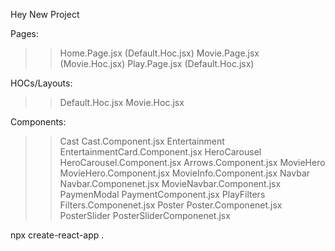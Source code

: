 Hey New Project

Pages:

> > Home.Page.jsx (Default.Hoc.jsx)
> > Movie.Page.jsx (Movie.Hoc.jsx)
> > Play.Page.jsx (Default.Hoc.jsx)

HOCs/Layouts:

> > Default.Hoc.jsx
> > Movie.Hoc.jsx

Components:

> > Cast Cast.Component.jsx
> > Entertainment EntertainmentCard.Component.jsx
> > HeroCarousel HeroCarousel.Component.jsx Arrows.Component.jsx
> > MovieHero MovieHero.Component.jsx MovieInfo.Component.jsx
> > Navbar Navbar.Componenet.jsx MovieNavbar.Component.jsx
> > PaymenModal PaymentComponent.jsx
> > PlayFilters Filters.Componenet.jsx
> > Poster Poster.Componenet.jsx
> > PosterSlider PosterSliderComponenet.jsx

npx create-react-app .
